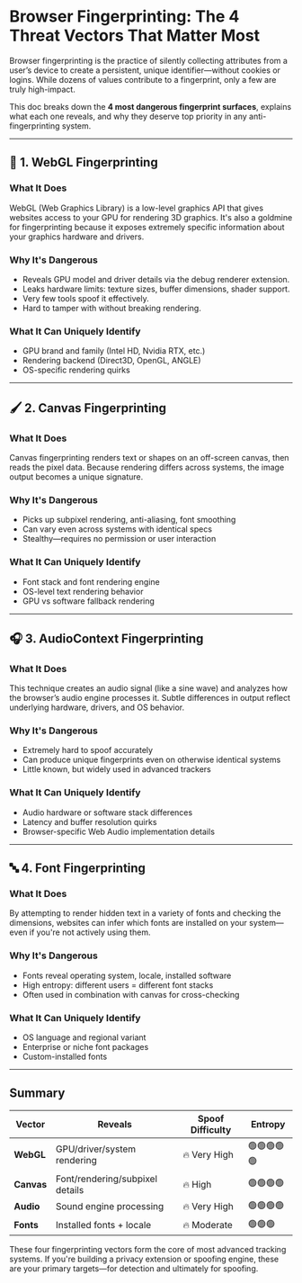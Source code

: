 # Browser Fingerprinting: The 4 Threat Vectors That Matter Most

Browser fingerprinting is the practice of silently collecting attributes from a user’s device to create a persistent, unique identifier—without cookies or logins. While dozens of values contribute to a fingerprint, only a few are truly high-impact.

This doc breaks down the **4 most dangerous fingerprint surfaces**, explains what each one reveals, and why they deserve top priority in any anti-fingerprinting system.

---

## 🧱 1. WebGL Fingerprinting

### What It Does
WebGL (Web Graphics Library) is a low-level graphics API that gives websites access to your GPU for rendering 3D graphics. It's also a goldmine for fingerprinting because it exposes extremely specific information about your graphics hardware and drivers.

### Why It's Dangerous
- Reveals GPU model and driver details via the debug renderer extension.
- Leaks hardware limits: texture sizes, buffer dimensions, shader support.
- Very few tools spoof it effectively.
- Hard to tamper with without breaking rendering.

### What It Can Uniquely Identify
- GPU brand and family (Intel HD, Nvidia RTX, etc.)
- Rendering backend (Direct3D, OpenGL, ANGLE)
- OS-specific rendering quirks

---

## 🖌️ 2. Canvas Fingerprinting

### What It Does
Canvas fingerprinting renders text or shapes on an off-screen canvas, then reads the pixel data. Because rendering differs across systems, the image output becomes a unique signature.

### Why It's Dangerous
- Picks up subpixel rendering, anti-aliasing, font smoothing
- Can vary even across systems with identical specs
- Stealthy—requires no permission or user interaction

### What It Can Uniquely Identify
- Font stack and font rendering engine
- OS-level text rendering behavior
- GPU vs software fallback rendering

---

## 🎧 3. AudioContext Fingerprinting

### What It Does
This technique creates an audio signal (like a sine wave) and analyzes how the browser’s audio engine processes it. Subtle differences in output reflect underlying hardware, drivers, and OS behavior.

### Why It's Dangerous
- Extremely hard to spoof accurately
- Can produce unique fingerprints even on otherwise identical systems
- Little known, but widely used in advanced trackers

### What It Can Uniquely Identify
- Audio hardware or software stack differences
- Latency and buffer resolution quirks
- Browser-specific Web Audio implementation details

---

## 🔤 4. Font Fingerprinting

### What It Does
By attempting to render hidden text in a variety of fonts and checking the dimensions, websites can infer which fonts are installed on your system—even if you're not actively using them.

### Why It's Dangerous
- Fonts reveal operating system, locale, installed software
- High entropy: different users = different font stacks
- Often used in combination with canvas for cross-checking

### What It Can Uniquely Identify
- OS language and regional variant
- Enterprise or niche font packages
- Custom-installed fonts

---

## Summary

| Vector     | Reveals                         | Spoof Difficulty | Entropy |
|------------|----------------------------------|------------------|---------|
| **WebGL**  | GPU/driver/system rendering     | 🔥 Very High     | 🟢🟢🟢🟢🟢 |
| **Canvas** | Font/rendering/subpixel details | 🔥 High          | 🟢🟢🟢🟢   |
| **Audio**  | Sound engine processing         | 🔥 Very High     | 🟢🟢🟢🟢   |
| **Fonts**  | Installed fonts + locale        | 🔥 Moderate      | 🟢🟢🟢     |

These four fingerprinting vectors form the core of most advanced tracking systems. If you're building a privacy extension or spoofing engine, these are your primary targets—for detection and ultimately for spoofing.

